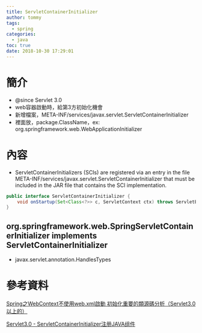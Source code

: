 ```yaml
---
title: ServletContainerInitializer
author: tommy
tags:
  - spring
categories:
  - java
toc: true
date: 2018-10-30 17:29:01
---
```


# 簡介

- @since Servlet 3.0
- web容器啟動時，給第3方初始化機會
- 新增檔案，META-INF/services/javax.servlet.ServletContainerInitializer
- 裡面放，package.ClassName，ex: org.springframework.web.WebApplicationInitializer
<!--more-->
# 內容
- ServletContainerInitializers (SCIs) are registered via an entry in the file META-INF/services/javax.servlet.ServletContainerInitializer that must be included in the JAR file that contains the SCI implementation.

```java
public interface ServletContainerInitializer {
    void onStartup(Set<Class<?>> c, ServletContext ctx) throws ServletException;
}
```

## org.springframework.web.SpringServletContainerInitializer implements ServletContainerInitializer

- javax.servlet.annotation.HandlesTypes


# 參考資料
[Spring之WebContext不使用web.xml啟動 初始化重要的類源碼分析（Servlet3.0以上的）](https://hk.saowen.com/a/262c3ff121a703e95e435d86ee7faa2d91f779c1a4f8d51e368eb2aa7defcb84)

[Servlet3.0 - ServletContainerInitializer注册JAVA组件](https://blog.csdn.net/j080624/article/details/80016905)


